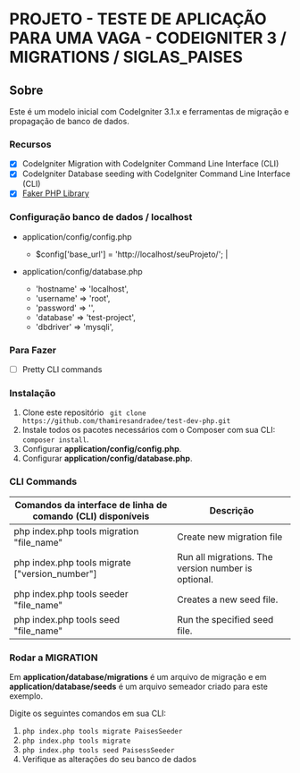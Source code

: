 # PROJETO - TESTE DE APLICAÇÃO PARA UMA VAGA - CODEIGNITER 3 / MIGRATIONS / SIGLAS_PAISES
## Sobre
Este é um modelo inicial com CodeIgniter 3.1.x e ferramentas de migração e propagação de banco de dados.

### Recursos
- [x] CodeIgniter Migration with CodeIgniter Command Line Interface (CLI)
- [x] CodeIgniter Database seeding with CodeIgniter Command Line Interface (CLI)
- [x] [Faker PHP Library](https://github.com/fzaninotto/Faker)

### Configuração banco de dados / localhost
- application/config/config.php
   - $config['base_url'] = 'http://localhost/seuProjeto/'; |

- application/config/database.php
  - 'hostname' => 'localhost',
  - 'username' => 'root',
  - 'password' => '',
  - 'database' => 'test-project',
  - 'dbdriver' => 'mysqli',
  

### Para Fazer
- [ ] Pretty CLI commands

### Instalação
1. Clone este repositório
`` git clone https://github.com/thamiresandradee/test-dev-php.git``
2. Instale todos os pacotes necessários com o Composer com sua CLI: `` composer install``.
3. Configurar **application/config/config.php**.
4. Configurar **application/config/database.php**.


### CLI Commands
| Comandos da interface de linha de comando (CLI) disponíveis | Descrição                                       |
|-----------------------------------------------------------------|-----------------------------------------------------|
| php index.php tools migration "file_name"                       | Create new migration file                           |
| php index.php tools migrate ["version_number"]                  | Run all migrations. The version number is optional. |
| php index.php tools seeder "file_name"                          | Creates a new seed file.                            |
| php index.php tools seed "file_name"                            | Run the specified seed file.                        |

### Rodar a MIGRATION
Em **application/database/migrations** é um arquivo de migração e em **application/database/seeds** é um arquivo semeador criado para este exemplo.

Digite os seguintes comandos em sua CLI:
1. ``php index.php tools migrate PaisesSeeder``
2. ``php index.php tools migrate``
3. ``php index.php tools seed PaisessSeeder``
4. Verifique as alterações do seu banco de dados
